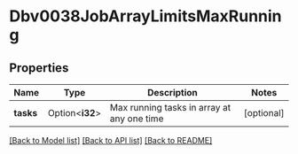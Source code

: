 # Dbv0038JobArrayLimitsMaxRunning

## Properties

Name | Type | Description | Notes
------------ | ------------- | ------------- | -------------
**tasks** | Option<**i32**> | Max running tasks in array at any one time | [optional]

[[Back to Model list]](../README.md#documentation-for-models) [[Back to API list]](../README.md#documentation-for-api-endpoints) [[Back to README]](../README.md)


